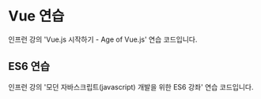 # Vue 연습

인프런 강의 'Vue.js 시작하기 - Age of Vue.js' 연습 코드입니다.

## ES6 연습

인프런 강의 '모던 자바스크립트(javascript) 개발을 위한 ES6 강좌' 연습 코드입니다.